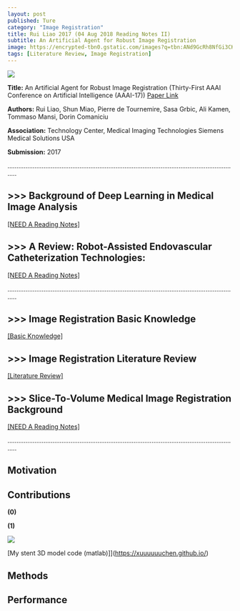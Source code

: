 ```yaml
---
layout: post
published: Ture
category: "Image Registration"
title: Rui Liao 2017 (04 Aug 2018 Reading Notes II)
subtitle: An Artificial Agent for Robust Image Registration
image: https://encrypted-tbn0.gstatic.com/images?q=tbn:ANd9GcRh8NfGi3CKsuqXB2ty8iPXT6uekPX8uR09rt1oROev74uslRy6
tags: [Literature Review, Image Registration]
---
```


![](https://www.wikihow.com/images/9/99/Do-a-Literature-Review-Step-13-Version-2.jpg) 

**Title:** An Artificial Agent for Robust Image Registration (Thirty-First AAAI Conference on Artificial Intelligence (AAAI-17)) [Paper Link](https://arxiv.org/abs/1611.10336)

**Authors:** Rui Liao, Shun Miao, Pierre de Tournemire, Sasa Grbic, Ali Kamen, Tommaso Mansi, Dorin Comaniciu

**Association:** Technology Center, Medical Imaging Technologies Siemens Medical Solutions USA

**Submission:** 2017


.................................................................................................................................

## >>> Background of Deep Learning in Medical Image Analysis

[[NEED A Reading Notes]](https://xuuuuuuchen.github.io/2018-08-01-DeepLearninginMedicalImageAnalysis/)

## >>> A Review: Robot-Assisted Endovascular Catheterization Technologies: 

[[NEED A Reading Notes]](https://xuuuuuuchen.github.io/Robot-AssistedEndovascularCatheterizationTechnologies/)

.................................................................................................................................
## >>> Image Registration Basic Knowledge

[[Basic Knowledge]](https://xuuuuuuchen.github.io/2018-07-31-ImageRegistration-basic/)

## >>> Image Registration Literature Review

[[Literature Review]](https://xuuuuuuchen.github.io/2018-07-31-ImageRegistration/)

## >>> Slice-To-Volume Medical Image Registration Background

[[NEED A Reading Notes]](https://xuuuuuuchen.github.io/2018-08-01-ImageRegistration-2D-3D/)

.................................................................................................................................

## Motivation


## Contributions

**(0)** 

**(1)** 


![](https://github.com/xuuuuuuchen/xuuuuuuchen.github.io/blob/master/img/2018-08-03-readnote/1.png?raw=true) 

[My stent 3D model code (matlab)]](https://xuuuuuuchen.github.io/)


## Methods



## Performance

